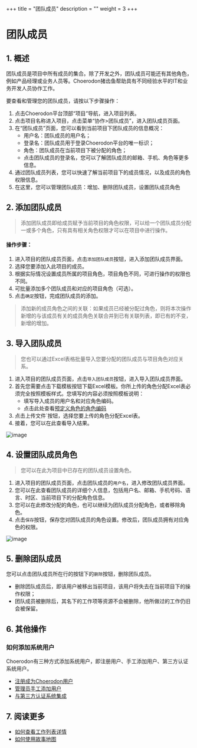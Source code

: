 +++
title = "团队成员"
description = ""
weight = 3
+++

# 团队成员

## 1. 概述

团队成员是项目中所有成员的集合。除了开发之外，团队成员可能还有其他角色，例如产品经理或业务人员等。Choerodon猪齿鱼帮助具有不同经验水平的IT和业务开发人员协作工作。

要查看和管理您的团队成员，请按以下步骤操作：

1. 点击Choerodon平台顶部“项目”导航，进入项目列表。
2. 点击项目名称进入项目，点击菜单“协作>团队成员”，进入团队成员页面。
3. 在“团队成员”页面，您可以看到当前项目下团队成员的信息概况：
    - 用户名：团队成员的用户名；
    - 登录名：团队成员用于登录Choerodon平台的唯一标识；
    - 角色：团队成员在当前项目下被分配的角色；
    - 点击团队成员的登录名，您可以了解团队成员的邮箱、手机、角色等更多信息。
4. 通过团队成员列表，您可以快速了解当前项目下的成员情况，以及成员的角色权限信息。
5. 在这里，您可以管理团队成员：增加、删除团队成员，设置团队成员角色

## 2. 添加团队成员

> 添加团队成员即给成员赋予当前项目的角色权限，可以给一个团队成员分配一或多个角色，只有具有相关角色权限才可以在项目中进行操作。

#### 操作步骤：

1. 进入项目的团队成员页面，点击`添加团队成员`按钮，进入添加团队成员界面。
2. 选择您要添加入此项目的成员。
3. 根据实际情况设置成员所属的项目角色，项目角色不同，可进行操作的权限也不同。
4. 可批量添加多个团队成员和对应的项目角色（可选）。
5. 点击`确定`按钮，完成团队成员的添加。

<blockquote class="note">
添加新的成员角色之间的关联：如果成员已经被分配过角色，则将本次操作新增的与该成员有关的成员角色关联合并到已有关联列表，即已有的不变，新增的增加。
</blockquote>

## 3. 导入团队成员

> 您也可以通过Excel表格批量导入您要分配的团队成员与项目角色对应关系。

1. 进入项目的团队成员页面，点击`导入团队成员`按钮，进入导入团队成员界面。
2. 首先您需要点击下载模板按钮下载Excel模板。你所上传的角色分配Excel表必须完全按照模板样式。您填写的内容必须按照模板说明：
    - 填写导入成员的用户名和对应角色编码。
    - 点击此处查看[预定义角色的角色编码](../../manager-guide/role-permission)
3. 点击上传文件`按钮，选择您要上传的角色分配Excel表。
4. 接着，您可以在此查看导入结果。

![image](/docs/user-guide/cooperation/image/team-member-03.png)

## 4. 设置团队成员角色

> 您可以在此为项目中已存在的团队成员设置角色。

1. 进入项目的团队成员页面，点击团队成员的`用户名`，进入修改团队成员界面。
2. 您可以在此查看团队成员的详细个人信息，包括用户名、邮箱、手机号码、语言、时区、当前项目下的分配角色信息。
3. 您可以在此修改分配的角色，也可以继续为团队成员分配角色，或者移除角色。
4. 点击`保存`按钮，保存您对团队成员的角色设置。修改后，团队成员拥有对应角色的权限。

![image](/docs/user-guide/cooperation/image/team-member-04.png)

## 5. 删除团队成员

您可以点击团队成员所在行的按钮下的`删除`按钮，删除团队成员。

- 删除团队成员后，即该用户被移出当前项目，该用户将失去在当前项目下的操作权限；
- 团队成员被删除后，其名下的工作项等资源不会被删除，他所做过的工作仍旧会被保留。


## 6. 其他操作

### 如何添加系统用户

Choerodon有三种方式添加系统用户，即注册用户、手工添加用户、第三方认证系统用户。

* [注册成为Choerodon用户](http://choerodon.io/zh)
* [管理员手工添加用户](../../manager-guide/manager-center/org-user/#cresteuser)
* [与第三方认证系统集成](../../manager-guide/manager-center/setting/#ldap)

## 7. 阅读更多

- [如何查看工作列表详情](../work-lists)
- [如何使用故事地图](../work-lists/user-story)